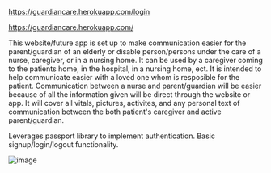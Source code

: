 https://guardiancare.herokuapp.com/login





https://guardiancare.herokuapp.com/

This website/future app is set up to make communication easier for the parent/guardian of an elderly or disable person/persons under the care of a nurse, caregiver, or in a nursing home. It can be used by a caregiver coming to the patients home, in the hospital, in a nursing home, ect. It is intended to help communicate easier with a loved one whom is resposible for the patient. Communication between a nurse and parent/guardian will be easier because of all the information given will be direct through the website or app.
It will cover all vitals, pictures, activites, and any personal text of communication between the both patient's caregiver and active parent/guardian.


Leverages passport library to implement authentication. Basic signup/login/logout functionality.

























![image](https://user-images.githubusercontent.com/46582302/65398646-6ddbfa80-dd86-11e9-9786-d6c2648cd0b7.png)
